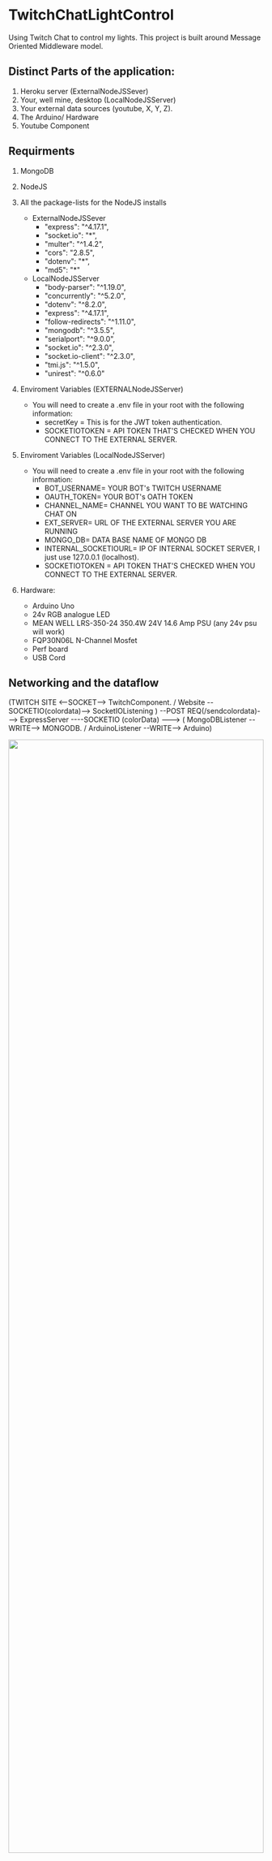 # TwitchChatLightControl
Using Twitch Chat to control my lights. This project is built around Message Oriented Middleware model. 

## Distinct Parts of the application:

1. Heroku server (ExternalNodeJSSever)
2. Your, well mine, desktop (LocalNodeJSServer)
3. Your external data sources (youtube, X, Y, Z). 
4. The Arduino/ Hardware 
5. Youtube Component 

## Requirments

1. MongoDB 
2. NodeJS
3. All the package-lists for the NodeJS installs
   - ExternalNodeJSSever
       -  "express": "^4.17.1",
       -  "socket.io": "*",
       - "multer": "^1.4.2",
       - "cors": "2.8.5",
       - "dotenv": "*",
       - "md5": "*"
    - LocalNodeJSServer
       - "body-parser": "^1.19.0",
       - "concurrently": "^5.2.0",
       - "dotenv": "^8.2.0",
       - "express": "^4.17.1",
       - "follow-redirects": "^1.11.0",
       - "mongodb": "^3.5.5",
       - "serialport": "^9.0.0",
       - "socket.io": "^2.3.0",
       - "socket.io-client": "^2.3.0",
       - "tmi.js": "^1.5.0",
       - "unirest": "^0.6.0"
4. Enviroment Variables (EXTERNALNodeJSServer)
    - You will need to create a .env file in your root with the following information:
        - secretKey = This is for the JWT token authentication. 
        - SOCKETIOTOKEN = API TOKEN THAT'S CHECKED WHEN YOU CONNECT TO THE EXTERNAL SERVER.

 
5. Enviroment Variables (LocalNodeJSServer)
    - You will need to create a .env file in your root with the following information:
        - BOT_USERNAME= YOUR BOT's TWITCH USERNAME
        - OAUTH_TOKEN= YOUR BOT's OATH TOKEN
        - CHANNEL_NAME= CHANNEL YOU WANT TO BE WATCHING CHAT ON
        - EXT_SERVER= URL OF THE EXTERNAL SERVER YOU ARE RUNNING
        - MONGO_DB= DATA BASE NAME OF MONGO DB
        - INTERNAL_SOCKETIOURL= IP OF INTERNAL SOCKET SERVER, I just use 127.0.0.1 (localhost). 
        - SOCKETIOTOKEN = API TOKEN THAT'S CHECKED WHEN YOU CONNECT TO THE EXTERNAL SERVER.
6. Hardware:
   - Arduino Uno
   - 24v RGB analogue LED
   - MEAN WELL LRS-350-24 350.4W 24V 14.6 Amp PSU (any 24v psu will work)
   - FQP30N06L N-Channel Mosfet
   - Perf board
   - USB Cord

## Networking and the dataflow

(TWITCH SITE  <--SOCKET--> TwitchComponent.  / Website --SOCKETIO(colordata)--> SocketIOListening ) --POST REQ(/sendcolordata)---> ExpressServer ----SOCKETIO (colorData) ---> ( MongoDBListener --WRITE--> MONGODB.  / ArduinoListener --WRITE--> Arduino)

<img src="https://raw.githubusercontent.com/EdwardDeaver/TwitchChatLightControl/master/Diagrams/Network%20Graph.png?token=AB2WYEJ2P3CK6GVK2A7KRU267OBIG" width="100%" height="75%">

### External NodeJS Site:
Uses CORS and referer checks to block requests not from same origin. 
1. POST ( /colorsubmit)
    - Site recieves a 6 digit hex value
2. SOCKETIO (/colordata)
    - Emits hex color data. 
    - TODO secure using JWT
        - Using the JWT will whitelist the localNodeJS server. This is useful if you are using a shared host platform with limited bandwidth or costs with overages. 

### Local NodeJS Server:

1. POST ( /sendcolordata)
   - source: String - source of the data (ex. Twitch, website)
   - username: String - username of person who sent the message
   - validColor: Boolean  - Was it a valid color or not
   - hex: Boolean  - was it a hex color
   - color: String - hex color data
   - red:  Int - Red value of color
   - green: Int - Green value of color
   - blue: Blue value of color

2. SocketIO (/internalcolordata)
   - source: String - source of the data (ex. Twitch, website)
   - username: String - username of person who sent the message
   - validColor: Boolean  - Was it a valid color or not
   - hex: Boolean  - was it a hex color
   - color: String - hex color data
   - red:  Int - Red value of color
   - green: Int - Green value of color
   - blue: Blue value of color
   - date: DateTime value (GMT)


### Youtube Component:
This is a web scrapping component that uses Selenium to obtain youtube comments. Note this could break at any time. 
This will send the it's data to ExpressServer. 

1. Pip requirements. 
   - Requirements:
      - time
      - selenium
      - webdriver_manager
      - json
      - re
      - requests
      - urllib
      - pathlib

## External NodeJS Server:
In order to do analytics after the fact I needed to collect a minimum amount of user data. In this case I wanted to know if it is one person making a lot of actions or a few users. So initially I was going to send IP address that were from the POST request but due to unease about the direct tracking of users and being unsure if I could keep the data private over SocketIO I made a MD5 Hash of the IP Addresses. This way I can still see individual user activity without any identifying information. 
Initially I tried to pass the IP address through an AES symmetric crypto but due to speed issues I abandoned this idea (the functions were too slow for the post request thread and wouldn't resolve in time).


1. POST ( /colorsubmit)(CORS protected)
   - colorHex: String - 6 character hex string
   
2. SocketIO(/colordata)(Token protected)
   - "userHash": MD5 of IP ADDRESS,
   - "hexCode": 7 character hex string "#AABBCC" 


## Analytics 
### MongoDB datastore ( Any DB can be used, in place of MongoDB a listener just needs to be created)
#### Gets data from: SocketIO Local /colordata
This is used to determine endagment rates per user and endagement per platform, as well as what colors were chosen most often. 

Information stored:
   - source: String - source of the data (ex. Twitch, website)
   - username: String - username of person who sent the message
   - validColor: Boolean  - Was it a valid color or not
   - hex: Boolean  - was it a hex color
   - color: String - hex color data
   - red:  Int - Red value of color
   - green: Int - Green value of color
   - blue: Blue value of color
   - date: DateTime value (GMT)


       
   

   



   
   



   



   
   


